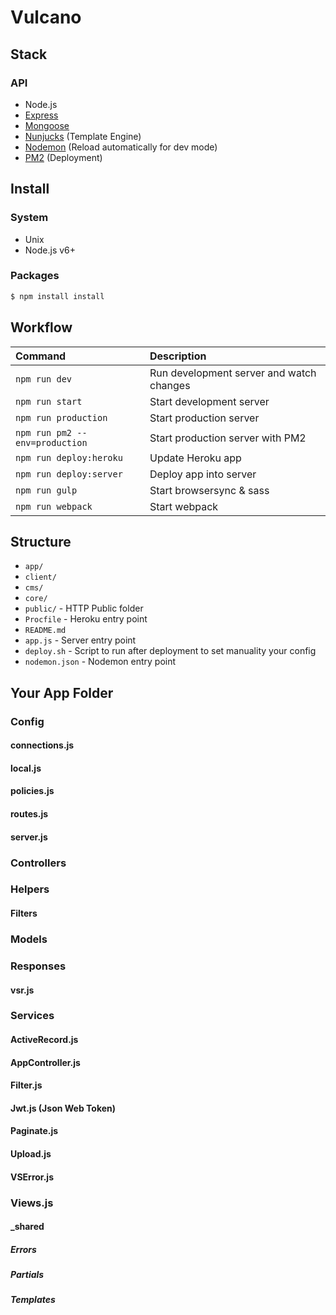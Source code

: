 # Vulcano

## Stack

### API

- Node.js
- [Express](http://expressjs.com)
- [Mongoose](http://mongoosejs.com/)
- [Nunjucks](http://mozilla.github.io/nunjucks/) (Template Engine)
- [Nodemon](http://nodemon.io/) (Reload automatically for dev mode)
- [PM2](http://pm2.keymetrics.io/) (Deployment)

## Install

### System

- Unix
- Node.js v6+

### Packages

```bash
$ npm install install
```

## Workflow

| Command									| Description                               |
| :----------------------------------------	| :---------------------------------------- |
| `npm run dev`								| Run development server and watch changes	|
| `npm run start`							| Start development server                  |
| `npm run production`						| Start production server                   |
| `npm run pm2 --env=production`            | Start production server with PM2          |
| `npm run deploy:heroku`                   | Update Heroku app                         |
| `npm run deploy:server`                   | Deploy app into server                    |
| `npm run gulp`                            | Start browsersync & sass                  |
| `npm run webpack`                         | Start webpack                             |


## Structure

- `app/`
- `client/`
- `cms/`
- `core/`
- `public/` - HTTP Public folder
- `Procfile` - Heroku entry point
- `README.md`
- `app.js` - Server entry point
- `deploy.sh` - Script to run after deployment to set manuality your config
- `nodemon.json` - Nodemon entry point


## Your App Folder

### Config

#### connections.js

#### local.js

#### policies.js

#### routes.js

#### server.js

### Controllers

### Helpers

#### Filters

### Models

### Responses

#### vsr.js

### Services

#### ActiveRecord.js

#### AppController.js

#### Filter.js

#### Jwt.js (Json Web Token)

#### Paginate.js

#### Upload.js

#### VSError.js

### Views.js

#### _shared

##### Errors

##### Partials

##### Templates
